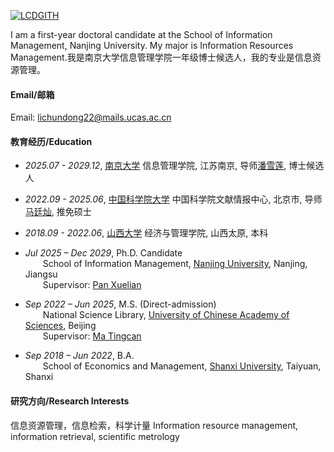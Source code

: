 

[![LCDGITH](https://img.shields.io/badge/LCDGITH-github-blue?logo=github)](https://github.com/LCDGITH)

I am a first-year doctoral candidate at the School of Information Management, Nanjing University. My major is Information Resources Management.我是南京大学信息管理学院一年级博士候选人，我的专业是信息资源管理。

#### Email/邮箱

Email: lichundong22@mails.ucas.ac.cn

#### 教育经历/Education
- *2025.07 - 2029.12*, [南京大学](https://www.nju.edu.cn/) 信息管理学院, 江苏南京, 导师[潘雪莲](https://im.nju.edu.cn/pxl1/list.htm), 博士候选人  
- *2022.09 - 2025.06*, [中国科学院大学](https://www.ucas.ac.cn/) 中国科学院文献情报中心, 北京市, 导师[马廷灿](https://people.ucas.ac.cn/~mtc), 推免硕士  
- *2018.09 - 2022.06*, [山西大学](https://www.sxu.edu.cn/) 经济与管理学院, 山西太原, 本科

- *Jul 2025 – Dec 2029*, Ph.D. Candidate  
  School of Information Management, [Nanjing University](https://www.nju.edu.cn/), Nanjing, Jiangsu  
  Supervisor: [Pan Xuelian](https://im.nju.edu.cn/pxl1/list.htm)
- *Sep 2022 – Jun 2025*, M.S. (Direct-admission)  
  National Science Library, [University of Chinese Academy of Sciences](https://www.ucas.ac.cn/), Beijing  
  Supervisor: [Ma Tingcan](https://people.ucas.ac.cn/~mtc)
- *Sep 2018 – Jun 2022*, B.A.  
  School of Economics and Management, [Shanxi University](https://www.sxu.edu.cn/), Taiyuan, Shanxi

#### 研究方向/Research Interests
信息资源管理，信息检索，科学计量
Information resource management, information retrieval, scientific metrology
